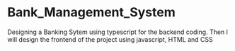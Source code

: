 # Bank_Management_System
Designing a Banking Sytem using typescript for the backend coding. Then I will design the frontend of the project using javascript, HTML and CSS
